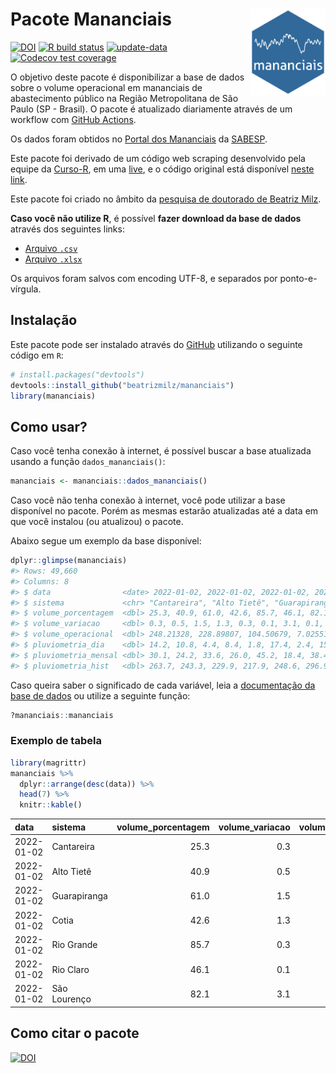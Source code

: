 
<!-- README.md is generated from README.Rmd. Please edit that file -->

# Pacote Mananciais <img src="man/figures/hexlogo.png" align="right" width = "120px"/>

<!-- badges: start -->

[![DOI](https://zenodo.org/badge/DOI/10.5281/zenodo.4733056.svg)](https://doi.org/10.5281/zenodo.4733056)
[![R build
status](https://github.com/beatrizmilz/mananciais/workflows/R-CMD-check/badge.svg)](https://github.com/beatrizmilz/mananciais/actions)
[![update-data](https://github.com/beatrizmilz/mananciais/actions/workflows/2-update_data.yaml/badge.svg)](https://github.com/beatrizmilz/mananciais/actions/workflows/2-update_data.yaml)
[![Codecov test
coverage](https://codecov.io/gh/beatrizmilz/mananciais/branch/master/graph/badge.svg)](https://codecov.io/gh/beatrizmilz/mananciais?branch=master)
<!-- badges: end -->

O objetivo deste pacote é disponibilizar a base de dados sobre o volume
operacional em mananciais de abastecimento público na Região
Metropolitana de São Paulo (SP - Brasil). O pacote é atualizado
diariamente através de um workflow com [GitHub
Actions](https://github.com/beatrizmilz/mananciais/actions).

Os dados foram obtidos no [Portal dos
Mananciais](http://mananciais.sabesp.com.br/Situacao) da
[SABESP](http://site.sabesp.com.br/site/Default.aspx).

Este pacote foi derivado de um código web scraping desenvolvido pela
equipe da [Curso-R](https://www.curso-r.com/), em uma
[live](https://youtu.be/jvZIxrMmOcQ), e o código original está
disponível [neste
link](https://github.com/curso-r/lives/blob/master/drafts/20200730_scraper_sabesp.R).

Este pacote foi criado no âmbito da [pesquisa de doutorado de Beatriz
Milz](https://beatrizmilz.github.io/tese/).

**Caso você não utilize R**, é possível **fazer download da base de
dados** através dos seguintes links:

  - [Arquivo
    `.csv`](https://github.com/beatrizmilz/mananciais/raw/master/inst/extdata/mananciais.csv)
  - [Arquivo
    `.xlsx`](https://github.com/beatrizmilz/mananciais/blob/master/inst/extdata/mananciais.xlsx?raw=true)

Os arquivos foram salvos com encoding UTF-8, e separados por
ponto-e-vírgula.

## Instalação

Este pacote pode ser instalado através do [GitHub](https://github.com/)
utilizando o seguinte código em `R`:

``` r
# install.packages("devtools")
devtools::install_github("beatrizmilz/mananciais")
library(mananciais)
```

## Como usar?

Caso você tenha conexão à internet, é possível buscar a base atualizada
usando a função `dados_mananciais()`:

``` r
mananciais <- mananciais::dados_mananciais() 
```

Caso você não tenha conexão à internet, você pode utilizar a base
disponível no pacote. Porém as mesmas estarão atualizadas até a data em
que você instalou (ou atualizou) o pacote.

Abaixo segue um exemplo da base disponível:

``` r
dplyr::glimpse(mananciais)
#> Rows: 49,660
#> Columns: 8
#> $ data                <date> 2022-01-02, 2022-01-02, 2022-01-02, 2022-01-02, 2…
#> $ sistema             <chr> "Cantareira", "Alto Tietê", "Guarapiranga", "Cotia…
#> $ volume_porcentagem  <dbl> 25.3, 40.9, 61.0, 42.6, 85.7, 46.1, 82.1, 25.0, 40…
#> $ volume_variacao     <dbl> 0.3, 0.5, 1.5, 1.3, 0.3, 0.1, 3.1, 0.1, 0.2, 2.1, …
#> $ volume_operacional  <dbl> 248.21328, 228.89807, 104.50679, 7.02551, 96.14923…
#> $ pluviometria_dia    <dbl> 14.2, 10.8, 4.4, 8.4, 1.8, 17.4, 2.4, 15.9, 13.4, …
#> $ pluviometria_mensal <dbl> 30.1, 24.2, 33.6, 26.0, 45.2, 18.4, 38.4, 15.9, 13…
#> $ pluviometria_hist   <dbl> 263.7, 243.3, 229.9, 217.9, 248.6, 296.9, 273.1, 2…
```

Caso queira saber o significado de cada variável, leia a [documentação
da base de
dados](https://beatrizmilz.github.io/mananciais/reference/mananciais.html)
ou utilize a seguinte função:

``` r
?mananciais::mananciais
```

### Exemplo de tabela

``` r
library(magrittr)
mananciais %>% 
  dplyr::arrange(desc(data)) %>% 
  head(7) %>%
  knitr::kable()
```

| data       | sistema      | volume\_porcentagem | volume\_variacao | volume\_operacional | pluviometria\_dia | pluviometria\_mensal | pluviometria\_hist |
| :--------- | :----------- | ------------------: | ---------------: | ------------------: | ----------------: | -------------------: | -----------------: |
| 2022-01-02 | Cantareira   |                25.3 |              0.3 |           248.21328 |              14.2 |                 30.1 |              263.7 |
| 2022-01-02 | Alto Tietê   |                40.9 |              0.5 |           228.89807 |              10.8 |                 24.2 |              243.3 |
| 2022-01-02 | Guarapiranga |                61.0 |              1.5 |           104.50679 |               4.4 |                 33.6 |              229.9 |
| 2022-01-02 | Cotia        |                42.6 |              1.3 |             7.02551 |               8.4 |                 26.0 |              217.9 |
| 2022-01-02 | Rio Grande   |                85.7 |              0.3 |            96.14923 |               1.8 |                 45.2 |              248.6 |
| 2022-01-02 | Rio Claro    |                46.1 |              0.1 |             6.29959 |              17.4 |                 18.4 |              296.9 |
| 2022-01-02 | São Lourenço |                82.1 |              3.1 |            72.91625 |               2.4 |                 38.4 |              273.1 |

## Como citar o pacote

[![DOI](https://zenodo.org/badge/DOI/10.5281/zenodo.4733056.svg)](https://doi.org/10.5281/zenodo.4733056)
